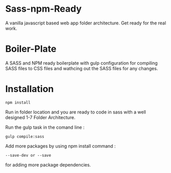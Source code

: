 # Sass-npm-Ready
A vanilla javascript based web app folder architecture. Get ready for the real work.  

# Boiler-Plate 
A SASS and NPM ready boilerplate with gulp configuration for compiling SASS files to CSS files and wathcing out the SASS files for any changes.

# Installation

```
npm install 
```
Run in folder location and you are ready to code in sass with a well designed 1-7 Folder Architecture. 

Run the gulp task in the comand line :
```
gulp compile:sass
```

Add more packages by using npm install command :
```
--save-dev or --save 
```
for adding more package dependencies.

